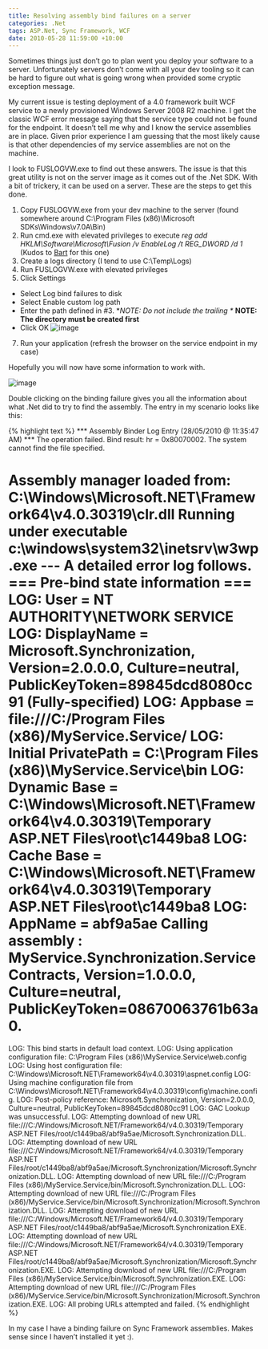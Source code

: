 ```yaml
---
title: Resolving assembly bind failures on a server
categories: .Net
tags: ASP.Net, Sync Framework, WCF
date: 2010-05-28 11:59:00 +10:00
---
```


Sometimes things just don’t go to plan went you deploy your software to a server. Unfortunately servers don’t come with all your dev tooling so it can be hard to figure out what is going wrong when provided some cryptic exception message.

My current issue is testing deployment of a 4.0 framework built WCF service to a newly provisioned Windows Server 2008 R2 machine. I get the classic WCF error message saying that the service type could not be found for the endpoint. It doesn’t tell me why and I know the service assemblies are in place. Given prior experience I am guessing that the most likely cause is that other dependencies of my service assemblies are not on the machine.

I look to FUSLOGVW.exe to find out these answers. The issue is that this great utility is not on the server image as it comes out of the .Net SDK. With a bit of trickery, it can be used on a server. These are the steps to get this done.

<!--more-->

1. Copy FUSLOGVW.exe from your dev machine to the server (found somewhere around C:\Program Files (x86)\Microsoft SDKs\Windows\v7.0A\Bin)
2. Run cmd.exe with elevated privileges to execute _*reg add HKLM\Software\Microsoft\Fusion /v EnableLog /t REG_DWORD /d 1*_
  (Kudos to [Bart][0] for this one)
3. Create a logs directory (I tend to use C:\Temp\Logs)
4. Run FUSLOGVW.exe with elevated privileges
5. Click Settings
* Select Log bind failures to disk
* Select Enable custom log path
* Enter the path defined in #3.
    **NOTE: Do not include the trailing \**
    **NOTE: The directory must be created first**
* Click OK
![image][1]
7. Run your application (refresh the browser on the service endpoint in my case)

Hopefully you will now have some information to work with.

![image][2]

Double clicking on the binding failure gives you all the information about what .Net did to try to find the assembly. The entry in my scenario looks like this:

{% highlight text %}
*** Assembly Binder Log Entry  (28/05/2010 @ 11:35:47 AM) ***
The operation failed.
Bind result: hr = 0x80070002. The system cannot find the file specified.

Assembly manager loaded from:  C:\Windows\Microsoft.NET\Framework64\v4.0.30319\clr.dll
Running under executable  c:\windows\system32\inetsrv\w3wp.exe
--- A detailed error log follows.
=== Pre-bind state information ===
LOG: User = NT AUTHORITY\NETWORK SERVICE
LOG: DisplayName = Microsoft.Synchronization, Version=2.0.0.0, Culture=neutral, PublicKeyToken=89845dcd8080cc91
 (Fully-specified)
LOG: Appbase = file:///C:/Program Files (x86)/MyService.Service/
LOG: Initial PrivatePath = C:\Program Files (x86)\MyService.Service\bin
LOG: Dynamic Base = C:\Windows\Microsoft.NET\Framework64\v4.0.30319\Temporary ASP.NET Files\root\c1449ba8
LOG: Cache Base = C:\Windows\Microsoft.NET\Framework64\v4.0.30319\Temporary ASP.NET Files\root\c1449ba8
LOG: AppName = abf9a5ae
Calling assembly : MyService.Synchronization.ServiceContracts, Version=1.0.0.0, Culture=neutral, PublicKeyToken=08670063761b63a0.
===
LOG: This bind starts in default load context.
LOG: Using application configuration file: C:\Program Files (x86)\MyService.Service\web.config
LOG: Using host configuration file: C:\Windows\Microsoft.NET\Framework64\v4.0.30319\aspnet.config
LOG: Using machine configuration file from C:\Windows\Microsoft.NET\Framework64\v4.0.30319\config\machine.config.
LOG: Post-policy reference: Microsoft.Synchronization, Version=2.0.0.0, Culture=neutral, PublicKeyToken=89845dcd8080cc91
LOG: GAC Lookup was unsuccessful.
LOG: Attempting download of new URL file:///C:/Windows/Microsoft.NET/Framework64/v4.0.30319/Temporary ASP.NET Files/root/c1449ba8/abf9a5ae/Microsoft.Synchronization.DLL.
LOG: Attempting download of new URL file:///C:/Windows/Microsoft.NET/Framework64/v4.0.30319/Temporary ASP.NET Files/root/c1449ba8/abf9a5ae/Microsoft.Synchronization/Microsoft.Synchronization.DLL.
LOG: Attempting download of new URL file:///C:/Program Files (x86)/MyService.Service/bin/Microsoft.Synchronization.DLL.
LOG: Attempting download of new URL file:///C:/Program Files (x86)/MyService.Service/bin/Microsoft.Synchronization/Microsoft.Synchronization.DLL.
LOG: Attempting download of new URL file:///C:/Windows/Microsoft.NET/Framework64/v4.0.30319/Temporary ASP.NET Files/root/c1449ba8/abf9a5ae/Microsoft.Synchronization.EXE.
LOG: Attempting download of new URL file:///C:/Windows/Microsoft.NET/Framework64/v4.0.30319/Temporary ASP.NET Files/root/c1449ba8/abf9a5ae/Microsoft.Synchronization/Microsoft.Synchronization.EXE.
LOG: Attempting download of new URL file:///C:/Program Files (x86)/MyService.Service/bin/Microsoft.Synchronization.EXE.
LOG: Attempting download of new URL file:///C:/Program Files (x86)/MyService.Service/bin/Microsoft.Synchronization/Microsoft.Synchronization.EXE.
LOG: All probing URLs attempted and failed.
{% endhighlight %}

In my case I have a binding failure on Sync Framework assemblies. Makes sense since I haven’t installed it yet :).

[0]: http://bartdesmet.net/blogs/bart/archive/2006/10/23/Assembly-probing_2C00_-Fusion-and-fuslogvw-in-5-minutes.aspx
[1]: /files/image_9.png
[2]: /files/image_10.png

